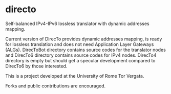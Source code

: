 # directo
Self-balanced IPv4-IPv6 lossless translator with dynamic addresses mapping.

Current version of DirecTo provides dynamic addresses mapping, is ready for lossless translation and does not need Application Layer Gateways (ALGs). DirecToBot directory contains source codes for the translator nodes and DirecTo6 directory contains source codes for IPv4 nodes. DirecTo4 directory is empty but should get a specular development compared to DirecTo6 by those interested.

This is a project developed at the University of Rome Tor Vergata.

Forks and public contributions are encouraged.
